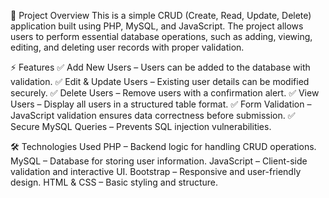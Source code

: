 📌 Project Overview
This is a simple CRUD (Create, Read, Update, Delete) application built using PHP, MySQL, and JavaScript. The project allows users to perform essential database operations, such as adding, viewing, editing, and deleting user records with proper validation.

⚡ Features
✅ Add New Users – Users can be added to the database with validation.
✅ Edit & Update Users – Existing user details can be modified securely.
✅ Delete Users – Remove users with a confirmation alert.
✅ View Users – Display all users in a structured table format.
✅ Form Validation – JavaScript validation ensures data correctness before submission.
✅ Secure MySQL Queries – Prevents SQL injection vulnerabilities.

🛠️ Technologies Used
PHP – Backend logic for handling CRUD operations.
MySQL – Database for storing user information.
JavaScript – Client-side validation and interactive UI.
Bootstrap – Responsive and user-friendly design.
HTML & CSS – Basic styling and structure.
